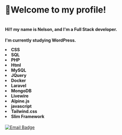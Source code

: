 <h1>👋Welcome to my profile!</h1>  

<div style="display:flex" align="center">
  
<spam>

<h4 align="left">
Hi!! my name is Nelson, and I'm a Full Stack developer. <br>
</h4> 
  
  
<h4 align="left">
 
I'm currently studying WordPress.

<li>CSS</li>
<li>SQL</li>
<li>PHP</li>
<li>Html</li>
<li>MySQL</li>
<li>JQuery</li>
<li>Docker</li>
<li>Laravel</li>
<li>MongoDB</li>
<li>Livewire</li>
<li>Alpine.js</li>
<li>javascript</li>
<li>Tailwind.css</li>
<li>Slim Framework</li>

</h4>
 
</spam>
</div>

<div> 
<a href="mailto:nelsoncomer777@gmail.com">
 <img src="https://img.shields.io/badge/Email-nelsoncomer777@gmail.com-blue?style=social&logo=Gmail&logoColor=presence" alt="Email Badge">
</a>


</div>
